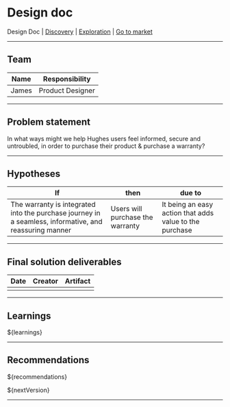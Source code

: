 # Design doc
Design Doc | [Discovery](/dist/docs/discovery.md) | [Exploration](/dist/docs/exploration.md) | [Go to market](/dist/docs/goToMarket.md)

---

## Team
| Name | Responsibility |
| --- | --- |
| James | Product Designer |

---
## Problem statement
In what ways might we help Hughes users feel informed, secure and untroubled, in order to purchase their product & purchase a warranty?

---
## Hypotheses
| If | then | due to |
| --- | --- | --- |
| The warranty is integrated into the purchase journey in a seamless, informative, and reassuring manner | Users will purchase the warranty | It being an easy action that adds value to the purchase |

---
## Final solution deliverables
| Date | Creator | Artifact |
| --- | --- | --- |
|  |  |  |

---
## Learnings
${learnings}

---
## Recommendations
${recommendations}

${nextVersion}

---